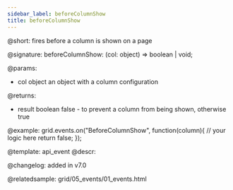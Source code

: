 ```yaml
---
sidebar_label: beforeColumnShow
title: beforeColumnShow
---          
```


@short: fires before a column is shown on a page

@signature: beforeColumnShow: (col: object) => boolean | void;

@params: 
- col   object  an object with a column configuration


@returns:
- result	boolean		false - to prevent a column from being shown, otherwise true

@example:
grid.events.on("BeforeColumnShow", function(column){
    // your logic here
    return false;
});


@template: api_event
@descr:

@changelog: added in v7.0

@relatedsample: grid/05_events/01_events.html


